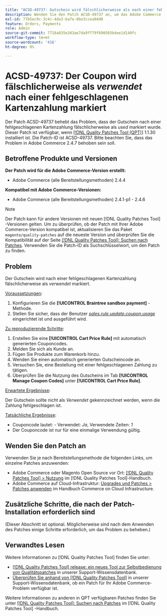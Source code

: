 ```yaml
---
title: "ACSD-49737: Gutschein wird fälschlicherweise als nach einer fehlgeschlagenen Kartenzahlung verwendet gekennzeichnet"
description: Wenden Sie den Patch ACSD-49737 an, um das Adobe Commerce-Problem zu beheben, bei dem der Gutschein fälschlicherweise als nach einer fehlgeschlagenen Kartenzahlung als verwendet markiert wurde.
exl-id: 77b5ec9c-3c4c-4da3-ba7e-8be3ccea04d0
feature: Orders, Payments
role: Admin
source-git-commit: 7718a835e343ae7da9ff79f690503b4ee1d140fc
workflow-type: tm+mt
source-wordcount: '416'
ht-degree: 0%

---
```


# ACSD-49737: Der Coupon wird fälschlicherweise als *verwendet* nach einer fehlgeschlagenen Kartenzahlung markiert

Der Patch ACSD-49737 behebt das Problem, dass der Gutschein nach einer fehlgeschlagenen Kartenzahlung fälschlicherweise als *used* markiert wurde. Dieser Patch ist verfügbar, wenn [[!DNL Quality Patches Tool (QPT)]](/help/announcements/adobe-commerce-announcements/magento-quality-patches-released-new-tool-to-self-serve-quality-patches.md) 1.1.30 installiert ist. Die Patch-ID ist ACSD-49737. Bitte beachten Sie, dass das Problem in Adobe Commerce 2.4.7 behoben sein soll.

## Betroffene Produkte und Versionen

**Der Patch wird für die Adobe Commerce-Version erstellt:**

* Adobe Commerce (alle Bereitstellungsmethoden) 2.4.4

**Kompatibel mit Adobe Commerce-Versionen:**

* Adobe Commerce (alle Bereitstellungsmethoden) 2.4.1-p1 - 2.4.6

>[!NOTE]
>
>Der Patch kann für andere Versionen mit neuen [!DNL Quality Patches Tool] -Versionen gelten. Um zu überprüfen, ob der Patch mit Ihrer Adobe Commerce-Version kompatibel ist, aktualisieren Sie das Paket `magento/quality-patches` auf die neueste Version und überprüfen Sie die Kompatibilität auf der Seite [[!DNL Quality Patches Tool]: Suchen nach Patches](https://experienceleague.adobe.com/tools/commerce-quality-patches/index.html). Verwenden Sie die Patch-ID als Suchschlüsselwort, um den Patch zu finden.

## Problem

Der Gutschein wird nach einer fehlgeschlagenen Kartenzahlung fälschlicherweise als *verwendet* markiert.

<u>Voraussetzungen</u>:

1. Konfigurieren Sie die **[!UICONTROL Braintree sandbox payment]** -Methode.
1. Stellen Sie sicher, dass der Benutzer [*sales.rule.update.coupon.usage*](https://experienceleague.adobe.com/docs/commerce-operations/configuration-guide/message-queues/consumers.html?lang=en) eingerichtet ist und ausgeführt wird.

<u>Zu reproduzierende Schritte</u>:

1. Erstellen Sie eine **[!UICONTROL Cart Price Rule]** mit automatisch generierten Couponcodes.
1. Melden Sie sich als Kunde an.
1. Fügen Sie Produkte zum Warenkorb hinzu.
1. Wenden Sie einen automatisch generierten Gutscheincode an.
1. Versuchen Sie, eine Bestellung mit einer fehlgeschlagenen Zahlung zu tätigen.
1. Überprüfen Sie die Nutzung des Gutscheins im Tab **[!UICONTROL Manage Coupon Codes]** unter **[!UICONTROL Cart Price Rule]**.

<u>Erwartete Ergebnisse</u>:

Der Gutschein sollte nicht als *Verwendet* gekennzeichnet werden, wenn die Zahlung fehlgeschlagen ist.

<u>Tatsächliche Ergebnisse</u>:

* Couponcode lautet: - Verwendet: *Ja*, Verwendete Zeiten: *1*
* Der Couponcode ist nur für eine einmalige Verwendung gültig.

## Wenden Sie den Patch an

Verwenden Sie je nach Bereitstellungsmethode die folgenden Links, um einzelne Patches anzuwenden:

* Adobe Commerce oder Magento Open Source vor Ort: [[!DNL Quality Patches Tool] > Nutzung](https://experienceleague.adobe.com/docs/commerce-operations/tools/quality-patches-tool/usage.html) im [!DNL Quality Patches Tool]-Handbuch.
* Adobe Commerce auf Cloud-Infrastruktur: [Upgrades und Patches > Patches anwenden](https://experienceleague.adobe.com/docs/commerce-cloud-service/user-guide/develop/upgrade/apply-patches.html) im Handbuch Commerce on Cloud Infrastructure.

## Zusätzliche Schritte, die nach der Patch-Installation erforderlich sind

(Dieser Abschnitt ist optional. Möglicherweise sind nach dem Anwenden des Patches einige Schritte erforderlich, um das Problem zu beheben.) 

## Verwandtes Lesen

Weitere Informationen zu [!DNL Quality Patches Tool] finden Sie unter:

* [[!DNL Quality Patches Tool] release: ein neues Tool zur Selbstbedienung von Qualitätspatches](/help/announcements/adobe-commerce-announcements/magento-quality-patches-released-new-tool-to-self-serve-quality-patches.md) in unserer Support-Wissensdatenbank.
* [Überprüfen Sie anhand von  [!DNL Quality Patches Tool]](/help/support-tools/patches-available-in-qpt-tool/check-patch-for-magento-issue-with-magento-quality-patches.md) in unserer Support-Wissensdatenbank, ob ein Patch für Ihr Adobe Commerce-Problem verfügbar ist.

Weitere Informationen zu anderen in QPT verfügbaren Patches finden Sie unter [[!DNL Quality Patches Tool]: Suchen nach Patches](https://experienceleague.adobe.com/tools/commerce-quality-patches/index.html) im [!DNL Quality Patches Tool] -Handbuch.
